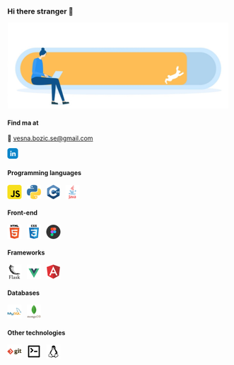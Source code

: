 ### Hi there stranger 👋


<img alt="alt_text" width="500px" src="bg.jpg" />

#### Find ma at

:email: vesna.bozic.se@gmail.com 

[<img alt="alt_text" src="linkedin.png" />](https://www.linkedin.com/in/vesna-bo%C5%BEi%C4%87/)


#### Programming languages


<img alt="alt_text" src="javascript.png" /> &nbsp; <img alt="alt_text" src="python.png" /> &nbsp; <img alt="alt_text" src="c.png" /> &nbsp; <img alt="alt_text" src="java.png" />

#### Front-end


<img alt="alt_text" src="html5.png" /> &nbsp; <img alt="alt_text" src="css3.png" /> &nbsp; <img alt="alt_text" src="figma.png" />

#### Frameworks


<img alt="alt_text" src="flask.png" /> &nbsp; <img alt="alt_text" src="vue.png" /> &nbsp; <img alt="alt_text" src="angular.png" />

#### Databases

<img alt="alt_text" src="mysql.png" /> &nbsp; <img alt="alt_text" src="mongodb.png" /> 

#### Other technologies

<img alt="alt_text" src="git.png" /> &nbsp; <img alt="alt_text" src="terminal.png" />   &nbsp; <img alt="alt_text" src="linux.png" />  

















